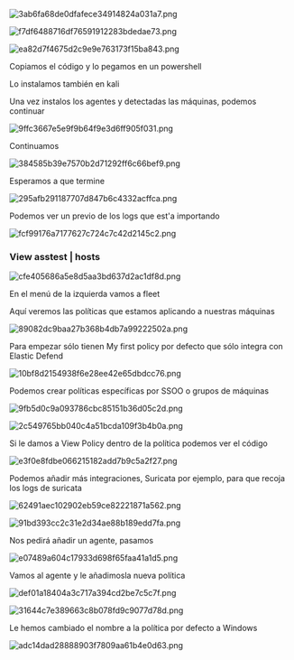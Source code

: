 ![3ab6fa68de0dfafece34914824a031a7.png](../../../../../../_resources/3ab6fa68de0dfafece34914824a031a7.png)

![f7df6488716df76591912283bdedae73.png](../../../../../../_resources/f7df6488716df76591912283bdedae73.png)

![ea82d7f4675d2c9e9e763173f15ba843.png](../../../../../../_resources/ea82d7f4675d2c9e9e763173f15ba843.png)

Copiamos el código y lo pegamos en un powershell

Lo instalamos también en kali

Una vez instalos los agentes y detectadas las máquinas, podemos continuar

![9ffc3667e5e9f9b64f9e3d6ff905f031.png](../../../../../../_resources/9ffc3667e5e9f9b64f9e3d6ff905f031.png)

Continuamos

![384585b39e7570b2d71292ff6c66bef9.png](../../../../../../_resources/384585b39e7570b2d71292ff6c66bef9.png)

Esperamos a que termine

![295afb291187707d847b6c4332acffca.png](../../../../../../_resources/295afb291187707d847b6c4332acffca.png)

Podemos ver un previo de los logs que est'a importando

![fcf99176a7177627c724c7c42d2145c2.png](../../../../../../_resources/fcf99176a7177627c724c7c42d2145c2.png)

### View asstest | hosts

![cfe405686a5e8d5aa3bd637d2ac1df8d.png](../../../../../../_resources/cfe405686a5e8d5aa3bd637d2ac1df8d.png)

En el menú de la izquierda vamos a fleet

Aquí veremos las políticas que estamos aplicando a nuestras máquinas

![89082dc9baa27b368b4db7a99222502a.png](../../../../../../_resources/89082dc9baa27b368b4db7a99222502a.png)

Para empezar sólo tienen My first policy por defecto que sólo integra con Elastic Defend

![10bf8d2154938f6e28ee42e65dbdcc76.png](../../../../../../_resources/10bf8d2154938f6e28ee42e65dbdcc76.png)

Podemos crear políticas específicas por SSOO o grupos de máquinas

![9fb5d0c9a093786cbc85151b36d05c2d.png](../../../../../../_resources/9fb5d0c9a093786cbc85151b36d05c2d.png)

![2c549765bb040c4a51bcda109f3b4b0a.png](../../../../../../_resources/2c549765bb040c4a51bcda109f3b4b0a.png)

Si le damos a View Policy dentro de la política podemos ver el código

![e3f0e8fdbe066215182add7b9c5a2f27.png](../../../../../../_resources/e3f0e8fdbe066215182add7b9c5a2f27.png)

Podemos añadir más integraciones, Suricata por ejemplo, para que recoja los logs de suricata

![62491aec102902eb59ce82221871a562.png](../../../../../../_resources/62491aec102902eb59ce82221871a562.png)

![91bd393cc2c31e2d34ae88b189edd7fa.png](../../../../../../_resources/91bd393cc2c31e2d34ae88b189edd7fa.png)

Nos pedirá añadir un agente, pasamos

![e07489a604c17933d698f65faa41a1d5.png](../../../../../../_resources/e07489a604c17933d698f65faa41a1d5.png)

Vamos al agente y le añadimosla nueva política

![def01a18404a3c717a394cd2be7c5c7f.png](../../../../../../_resources/def01a18404a3c717a394cd2be7c5c7f.png)

![31644c7e389663c8b078fd9c9077d78d.png](../../../../../../_resources/31644c7e389663c8b078fd9c9077d78d.png)

Le hemos cambiado el nombre a la política por defecto a Windows

![adc14dad28888903f7809aa61b4e0d63.png](../../../../../../_resources/adc14dad28888903f7809aa61b4e0d63.png)